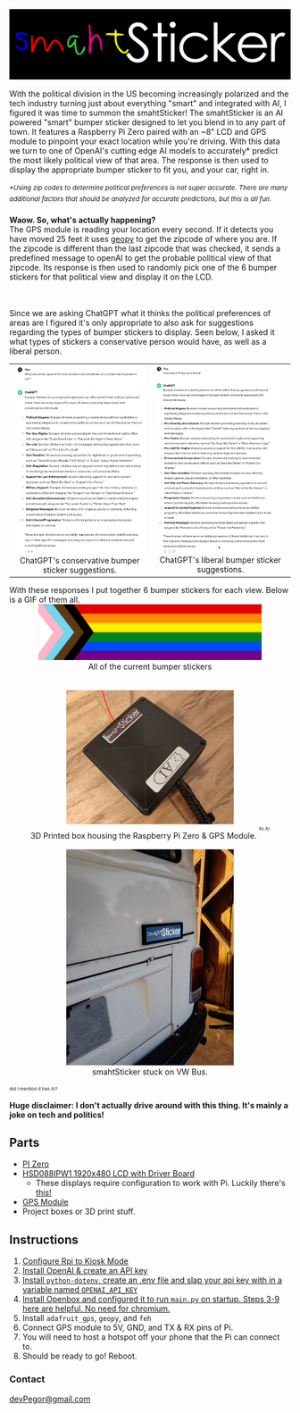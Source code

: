 <div align="center">
  <img src="imgs/blank.png" alt="CoverImage" width="800px"/>
</div>

With the political division in the US becoming increasingly polarized and the tech industry turning just about everything "smart" and integrated with AI, I figured it was time to summon the smahtSticker! The smahtSticker is an AI powered "smart" bumper sticker designed to let you blend in to any part of town. It features a Raspberry Pi Zero paired with an ~8" LCD and GPS module to pinpoint your exact location while you're driving. With this data we turn to one of OpenAI's cutting edge AI models to accurately* predict the most likely political view of that area. The response is then used to display the appropriate bumper sticker to fit you, and your car, right in.
<br /><br />
<sup><i>*Using zip codes to determine political preferences is not super accurate. There are many additional factors that should be analyzed for accurate predictions, but this is all fun.</i></sup>
<br />
<br /><b>Waow. So, what's actually happening?</b>
<br />
The GPS module is reading your location every second. If it detects you have moved 25 feet it uses [geopy](https://geopy.readthedocs.io/en/stable/) to get the zipcode of where you are. If the zipcode is different than the last zipcode that was checked, it sends a predefined message to openAI to get the probable political view of that zipcode. Its response is then used to randomly pick one of the 6 bumper stickers for that political view and display it on the LCD.

<br /><br />
Since we are asking ChatGPT what it thinks the political preferences of areas are I figured it's only appropriate to also ask for suggestions regarding the types of bumper stickers to display. Seen below, I asked it what types of stickers a conservative person would have, as well as a liberal person. 
<div align="center">
    <table>
        <tr>
            <td>
                <div align="center">
                    <img src="imgs/repo/chatgpt_c.png" alt="ChatGPT response to conservative bumper stickers" width="400"/>
                    <br />ChatGPT's conservative bumper sticker suggestions.
                </div>
            </td>
            <td>
                <div align="center">
                    <img src="imgs/repo/chatgpt_l.png" alt="ChatGPT response to liberal bumper stickers" width="400"/>
                    <br />ChatGPT's liberal bumper sticker suggestions.
                </div>
            </td>
        </tr>
    </table>
</div>
With these responses I put together 6 bumper stickers for each view. Below is a GIF of them all.
<div align="center">
    <img src="imgs/repo/stickers.gif" alt="Box housing the Raspberry Pi Zero & GPS Module" width="400"/>
    <br />All of the current bumper stickers
</div>
<br />
<br />
<div align="center">
    <img src="imgs/repo/box.jpg" alt="Box housing the Raspberry Pi Zero & GPS Module" width="300"/>
    <br />3D Printed box housing the Raspberry Pi Zero & GPS Module. <sup><sup><sup> its AI </sup></sup></sup>
</div>
<br />
<div align="center">
    <img src="imgs/repo/sticker.jpg" alt="smahtSticker stuck on my VW Bus. :)" width="300"/>
    <br />smahtSticker stuck on VW Bus.
</div>

<br />
<sup><sup><sup>did I mention it has AI?</sup></sup></sup><br />
<b>Huge disclaimer: I don't actually drive around with this thing. It's mainly a joke on tech and politics!</b>

## Parts
* [PI Zero](https://www.raspberrypi.com/products/raspberry-pi-zero/)
* [HSD088IPW1 1920x480 LCD with Driver Board](https://www.aliexpress.us/item/2255800212196996.html?gatewayAdapt=glo2usa4itemAdapt)
    * These displays require configuration to work with Pi. Luckily there's [this!](https://gist.github.com/innovodesign/3f5775d19cb890c0aa59fbb96757bf4b)
* [GPS Module](https://a.co/d/gHq3yqu)
* Project boxes or 3D print stuff.

## Instructions
1)	[Configure Rpi to Kiosk Mode](https://www.raspberrypi.com/tutorials/how-to-use-a-raspberry-pi-in-kiosk-mode/)
1)  [Install OpenAI & create an API key](https://platform.openai.com/docs/quickstart?context=python)
1)  [Install `python-dotenv`, create an .env file and slap your api key with in a variable named `OPENAI_API_KEY`](https://pypi.org/project/python-dotenv/1)
1)  [Install Openbox and configured it to run `main.py` on startup. Steps 3-9 here are helpful. No need for chromium.](https://desertbot.io/blog/raspberry-pi-4-touchscreen-kiosk-setup-64-bit-bullseye)
1)  Install `adafruit_gps`, `geopy`, and `feh`
1)  Connect GPS module to 5V, GND, and TX & RX pins of Pi.
1)  You will need to host a hotspot off your phone that the Pi can connect to.
1)  Should be ready to go! Reboot.

### Contact
devPegor@gmail.com
